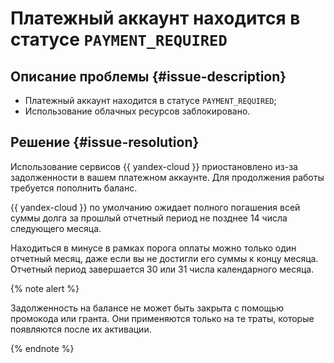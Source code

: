 # Платежный аккаунт находится в статусе `PAYMENT_REQUIRED`


## Описание проблемы {#issue-description}

* Платежный аккаунт находится в статусе `PAYMENT_REQUIRED`;
* Использование облачных ресурсов заблокировано.

## Решение {#issue-resolution}

Использование сервисов {{ yandex-cloud }} приостановлено из-за задолженности в вашем платежном аккаунте. Для продолжения работы требуется пополнить баланс.

{{ yandex-cloud }} по умолчанию ожидает полного погашения всей суммы долга за прошлый отчетный период не позднее 14 числа следующего месяца.

Находиться в минусе в рамках порога оплаты можно только один отчетный месяц, даже если вы не достигли его суммы к концу месяца. Отчетный период завершается 30 или 31 числа календарного месяца.

{% note alert %}

Задолженность на балансе не может быть закрыта с помощью промокода или гранта. Они применяются только на те траты, которые появляются после их активации.

{% endnote %}